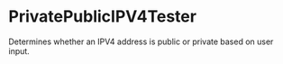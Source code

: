 # PrivatePublicIPV4Tester
Determines whether an IPV4 address is public or private based on user input.

